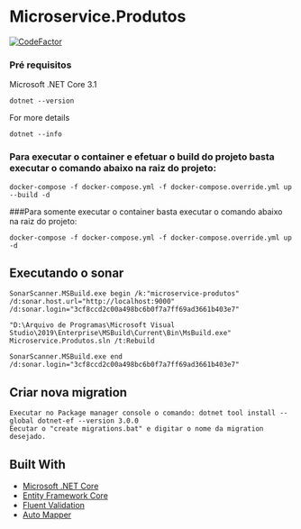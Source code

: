 # Microservice.Produtos

[![CodeFactor](https://www.codefactor.io/repository/github/sampaiobrenner/microservice.produtos/badge?s=bcd6289dcff1bcd7e5cab16a405672f7d56e24c6)](https://www.codefactor.io/repository/github/sampaiobrenner/microservice.produtos)

### Pré requisitos

Microsoft .NET Core 3.1

```
dotnet --version
```
For more details

```
dotnet --info
```


### Para executar o container e efetuar o build do projeto basta executar o comando abaixo na raiz do projeto:
```
docker-compose -f docker-compose.yml -f docker-compose.override.yml up --build -d
```

###Para somente executar o container basta executar o comando abaixo na raiz do projeto:
```
docker-compose -f docker-compose.yml -f docker-compose.override.yml up -d
```

## Executando o sonar

```
SonarScanner.MSBuild.exe begin /k:"microservice-produtos" /d:sonar.host.url="http://localhost:9000" /d:sonar.login="3cf8ccd2c00a498bc6b0f7a7ff69ad3661b403e7"

"D:\Arquivo de Programas\Microsoft Visual Studio\2019\Enterprise\MSBuild\Current\Bin\MsBuild.exe" Microservice.Produtos.sln /t:Rebuild

SonarScanner.MSBuild.exe end /d:sonar.login="3cf8ccd2c00a498bc6b0f7a7ff69ad3661b403e7"
```


## Criar nova migration

```
Executar no Package manager console o comando: dotnet tool install --global dotnet-ef --version 3.0.0
Eecutar o "create migrations.bat" e digitar o nome da migration desejado.

```


## Built With

* [Microsoft .NET Core](https://dotnet.microsoft.com/)
* [Entity Framework Core](https://docs.microsoft.com/en-us/ef/#pivot=efcore) 
* [Fluent Validation](https://fluentvalidation.net/) 
* [Auto Mapper](https://automapper.org/) 
